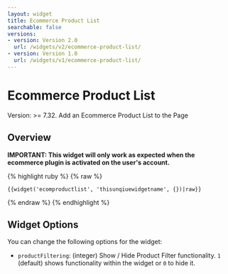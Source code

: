 ```yaml
---
layout: widget
title: Ecommerce Product List
searchable: false
versions:
- version: Version 2.0
  url: /widgets/v2/ecommerce-product-list/
- version: Version 1.0
  url: /widgets/v1/ecommerce-product-list/
---
```


# Ecommerce Product List

Version: >= 7.32. Add an Ecommerce Product List to the Page

## Overview

**IMPORTANT: This widget will only work as expected when the ecommerce plugin is activated on the user's account.**

{% highlight ruby %}
{% raw %}

	{{widget('ecomproductlist', 'thisunqiuewidgetname', {})|raw}}

{% endraw %}
{% endhighlight %}

## Widget Options

You can change the following options for the widget:

* ```productFiltering```: (integer) Show / Hide Product Filter functionality. ```1``` (default) shows functionality within the widget or ```0``` to hide it.
